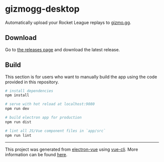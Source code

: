 # gizmogg-desktop

Automatically upload your Rocket League replays to [gizmo.gg](http://gizmo.gg).

## Download

Go to [the releases page](https://github.com/rustyfausak/gizmogg-desktop/releases) and download the latest release.

## Build

This section is for users who want to manually build the app using the code provided in this repository.

``` bash
# install dependencies
npm install

# serve with hot reload at localhost:9080
npm run dev

# build electron app for production
npm run dist

# lint all JS/Vue component files in `app/src`
npm run lint
```

---

This project was generated from [electron-vue](https://github.com/SimulatedGREG/electron-vue) using [vue-cli](https://github.com/vuejs/vue-cli). More information can be found [here](https://simulatedgreg.gitbooks.io/electron-vue/content/docs/npm_scripts.html).
